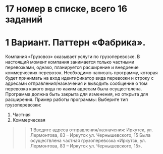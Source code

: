 # 17 номер в списке, всего 16 заданий
# 1 Вариант. Паттерн «Фабрика».
Компания «Грузовоз» оказывает услуги по грузоперевозке. В
настоящий момент компания занимается только частными перевозками,
однако, планируется расширение и внедрение коммерческих перевозок.
Необходимо написать программу, которая будет принимать на вход
идентификатор вида перевозки и строку с адресами отправления/назначения
и выводить сообщение о том перевозка какого вида по каким адресам была
осуществлена. Программа должна быть закрыта для изменения, но открыта
для расширения.
Пример работы программы:
Выберите тип грузоперевозки:
1. Частная
2. Коммерческая
>> 1
Введите адреса отправления/назначения:
>> Иркутск, ул. Лермонтова, 83 – Иркутск ул. Чернышевского, 15
Была осуществлена частная грузоперевозка «Иркутск, ул. Лермонтова, 83 – Иркутск ул. Чернышевского, 15».
